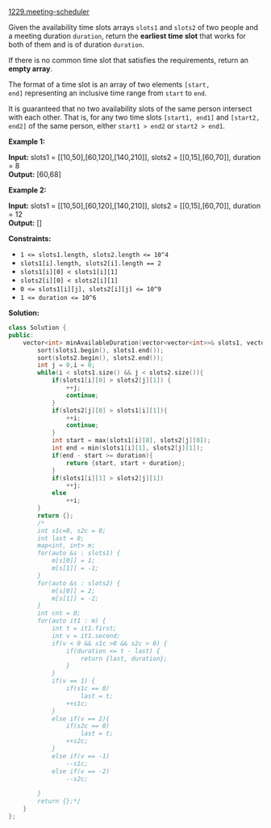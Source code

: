 [1229.meeting-scheduler](https://leetcode.com/problems/meeting-scheduler/)  

Given the availability time slots arrays `slots1` and `slots2` of two people and a meeting duration `duration`, return the **earliest time slot** that works for both of them and is of duration `duration`.

If there is no common time slot that satisfies the requirements, return an **empty array**.

The format of a time slot is an array of two elements `[start, end]` representing an inclusive time range from `start` to `end`.  

It is guaranteed that no two availability slots of the same person intersect with each other. That is, for any two time slots `[start1, end1]` and `[start2, end2]` of the same person, either `start1 > end2` or `start2 > end1`.

**Example 1:**

  
**Input:** slots1 = \[\[10,50\],\[60,120\],\[140,210\]\], slots2 = \[\[0,15\],\[60,70\]\], duration = 8  
**Output:** \[60,68\]  

**Example 2:**

  
**Input:** slots1 = \[\[10,50\],\[60,120\],\[140,210\]\], slots2 = \[\[0,15\],\[60,70\]\], duration = 12  
**Output:** \[\]  

**Constraints:**

*   `1 <= slots1.length, slots2.length <= 10^4`
*   `slots1[i].length, slots2[i].length == 2`
*   `slots1[i][0] < slots1[i][1]`
*   `slots2[i][0] < slots2[i][1]`
*   `0 <= slots1[i][j], slots2[i][j] <= 10^9`
*   `1 <= duration <= 10^6`  



**Solution:**  

```cpp
class Solution {
public:
    vector<int> minAvailableDuration(vector<vector<int>>& slots1, vector<vector<int>>& slots2, int duration) {
        sort(slots1.begin(), slots1.end());
        sort(slots2.begin(), slots2.end());
        int j = 0,i = 0;
        while(i < slots1.size() && j < slots2.size()){
            if(slots1[i][0] > slots2[j][1]) {
                ++j;
                continue;
            }
            if(slots2[j][0] > slots1[i][1]){
                ++i;
                continue;
            }
            int start = max(slots1[i][0], slots2[j][0]);
            int end = min(slots1[i][1], slots2[j][1]);
            if(end - start >= duration){
                return {start, start + duration};
            }
            if(slots1[i][1] > slots2[j][1])
                ++j;
            else
                ++i;
        }
        return {};
        /*
        int s1c=0, s2c = 0;
        int last = 0;
        map<int, int> m;
        for(auto &s : slots1) {
            m[s[0]] = 1;
            m[s[1]] = -1;
        }
        for(auto &s : slots2) {
            m[s[0]] = 2;
            m[s[1]] = -2;
        }
        int cnt = 0;
        for(auto it1 : m) {
            int t = it1.first;
            int v = it1.second;
            if(v < 0 && s1c >0 && s2c > 0) {
                if(duration <= t - last) {
                    return {last, duration};
                }
            }
            if(v == 1) {
                if(s1c == 0)
                    last = t;
                ++s1c;
            }
            else if(v == 2){
                if(s2c == 0)
                    last = t;
                ++s2c;
            }
            else if(v == -1) 
                --s1c;
            else if(v == -2)
                --s2c;
            
        }
        return {};*/
    }
};
```
      